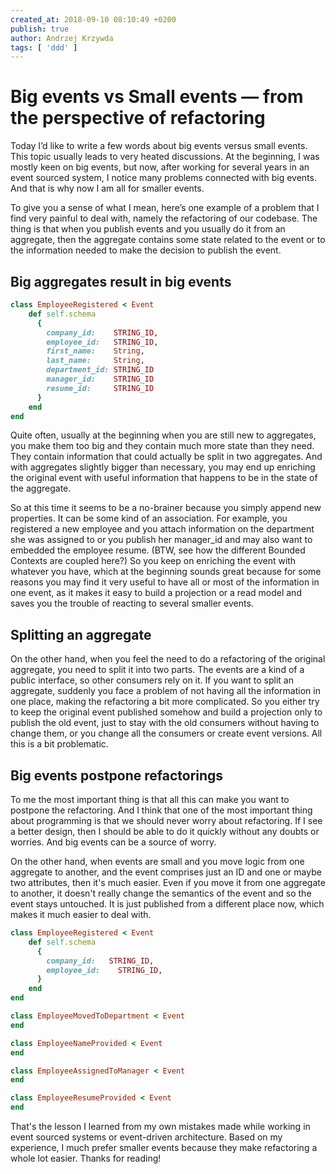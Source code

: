 ```yaml
---
created_at: 2018-09-10 08:10:49 +0200
publish: true
author: Andrzej Krzywda
tags: [ 'ddd' ]
---
```


# Big events vs Small events — from the perspective of refactoring

Today I’d like to write a few words about big events versus small events. This topic usually leads to very heated discussions. At the beginning, I was mostly keen on big events, but now, after working for several years in an event sourced system, I notice many problems connected with big events. And that is why now I am all for smaller events.

<!-- more -->

To give you a sense of what I mean, here’s one example of a problem that I find very painful to deal with, namely the refactoring of our codebase. The thing is that when you publish events and you usually do it from an aggregate, then the aggregate contains some state related to the event or to the information needed to make the decision to publish the event.
 
## Big aggregates result in big events

```ruby
class EmployeeRegistered < Event
    def self.schema
      { 
        company_id:    STRING_ID,
        employee_id:   STRING_ID,
        first_name:    String,
        last_name:     String,
        department_id: STRING_ID
        manager_id:    STRING_ID
        resume_id:     STRING_ID
      }  
    end
end
```
 
Quite often, usually at the beginning when you are still new to aggregates, you make them too big and they contain much more state than they need. They contain information that could actually be split in two aggregates. And with aggregates slightly bigger than necessary, you may end up enriching the original event with useful information that happens to be in the state of the aggregate.

So at this time it seems to be a no-brainer because you simply append new properties. It can be some kind of an association. For example, you registered a new employee and you attach information on the department she was assigned to or you publish her manager_id and may also want to embedded the employee resume.  (BTW, see how the different Bounded Contexts are coupled here?) So you keep on enriching the event with whatever you have, which at the beginning sounds great because for some reasons you may find it very useful to have all or most of the information in one event, as it makes it easy to build a projection or a read model and saves you the trouble of reacting  to several smaller events.

## Splitting an aggregate

On the other hand, when you feel the need to do a refactoring of the original aggregate,  you need to split it into two parts. The events are a kind of a public interface, so other consumers rely on it. If you want to split an aggregate, suddenly you face a problem of not having all the information in one place, making the refactoring a bit more complicated. So you either try to keep the original event published somehow and build a projection only to publish the old event, just to stay with the old consumers without having to change them, or you change all the consumers or create event versions. All this is a bit problematic.

## Big events postpone refactorings

To me the most important thing is that all this can make you want to postpone the refactoring. And I think that one of the most important thing about programming is that we should never worry about refactoring. If I see a better design, then I  should be able to do it quickly without any doubts or worries. And big events can be a source of worry.

On the other hand, when events are small and you move logic from one aggregate to another, and the event comprises just an ID and one or maybe two attributes, then it's much easier. Even if you move it from one aggregate to another, it doesn't really change the semantics of the event and so the event stays untouched. It is just  published from a different place now, which makes it much easier to deal with.

```ruby
class EmployeeRegistered < Event
    def self.schema
      { 
        company_id:   STRING_ID,
        employee_id:    STRING_ID,
      }  
    end
end

class EmployeeMovedToDepartment < Event
end

class EmployeeNameProvided < Event
end

class EmployeeAssignedToManager < Event
end

class EmployeeResumeProvided < Event
end
```

That's the lesson I learned from my own mistakes made while working in event sourced systems or event-driven architecture. Based on my experience, I much prefer smaller events because they make refactoring a whole lot easier. Thanks for reading! 

